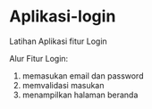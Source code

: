 # Aplikasi-login
Latihan Aplikasi fitur Login

Alur Fitur Login:
1. memasukan email dan password
2. memvalidasi masukan
3. menampilkan halaman beranda
